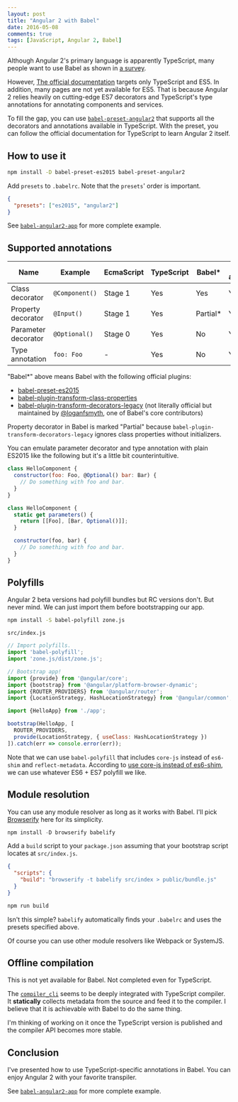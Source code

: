 ```yaml
---
layout: post
title: "Angular 2 with Babel"
date: 2016-05-08
comments: true
tags: [JavaScript, Angular 2, Babel]
---
```


Although Angular 2's primary language is apparently TypeScript, many people want to use Babel as shown in [a survey](http://angularjs.blogspot.jp/2015/09/angular-2-survey-results.html).

However, [The official documentation](https://angular.io) targets only TypeScript and ES5. In addition, many pages are not yet available for ES5. That is because Angular 2 relies heavily on cutting-edge ES7 decorators and TypeScript's type annotations for annotating components and services.

To fill the gap, you can use [`babel-preset-angular2`](https://github.com/shuhei/babel-preset-angular2) that supports all the decorators and annotations available in TypeScript. With the preset, you can follow the official documentation for TypeScript to learn Angular 2 itself.

## How to use it

```sh
npm install -D babel-preset-es2015 babel-preset-angular2
```

Add `presets` to `.babelrc`. Note that the `presets`' order is important.

```json
{
  "presets": ["es2015", "angular2"]
}
```

See [`babel-angular2-app`](https://github.com/shuhei/babel-angular2-app) for more complete example.

## Supported annotations

| Name                | Example        | EcmaScript  | TypeScript | Babel*   | Babel + angular2 |
| ------------------- | -------------- | ----------- | ---------- | -------- | ---------------- |
| Class decorator     | `@Component()` | Stage 1     | Yes        | Yes      | Yes              |
| Property decorator  | `@Input()`     | Stage 1     | Yes        | Partial* | Yes              |
| Parameter decorator | `@Optional()`  | Stage 0     | Yes        | No       | Yes              |
| Type annotation     | `foo: Foo`     | -           | Yes        | No       | Yes              |

"Babel*" above means Babel with the following official plugins:
  - [babel-preset-es2015](https://babeljs.io/docs/plugins/preset-es2015/)
  - [babel-plugin-transform-class-properties](https://babeljs.io/docs/plugins/transform-class-properties/)
  - [babel-plugin-transform-decorators-legacy](https://github.com/loganfsmyth/babel-plugin-transform-decorators-legacy) (not literally official but maintained by [@loganfsmyth](https://github.com/loganfsmyth), one of Babel's core contributors)

Property decorator in Babel is marked "Partial" because `babel-plugin-transform-decorators-legacy` ignores class properties without initializers.

You can emulate parameter decorator and type annotation with plain ES2015 like the following but it's a little bit counterintuitive.

```js
class HelloComponent {
  constructor(foo: Foo, @Optional() bar: Bar) {
    // Do something with foo and bar.
  }
}

class HelloComponent {
  static get parameters() {
    return [[Foo], [Bar, Optional()]];
  }

  constructor(foo, bar) {
    // Do something with foo and bar.
  }
}
```

## Polyfills

Angular 2 beta versions had polyfill bundles but RC versions don't. But never mind. We can just import them before bootstrapping our app.

```sh
npm install -S babel-polyfill zone.js
```

`src/index.js`

```js
// Import polyfills.
import 'babel-polyfill';
import 'zone.js/dist/zone.js';

// Bootstrap app!
import {provide} from '@angular/core';
import {bootstrap} from '@angular/platform-browser-dynamic';
import {ROUTER_PROVIDERS} from '@angular/router';
import {LocationStrategy, HashLocationStrategy} from '@angular/common';

import {HelloApp} from './app';

bootstrap(HelloApp, [
  ROUTER_PROVIDERS,
  provide(LocationStrategy, { useClass: HashLocationStrategy })
]).catch(err => console.error(err));
```

Note that we can use `babel-polyfill` that includes `core-js` instead of `es6-shim` and `reflect-metadata`. According to [use core-js instead of es6-shim](https://github.com/angular/angular/issues/5755), we can use whatever ES6 + ES7 polyfill we like.

## Module resolution

You can use any module resolver as long as it works with Babel. I'll pick [Browserify](http://browserify.org/) here for its simplicity.

```js
npm install -D browserify babelify
```

Add a `build` script to your `package.json` assuming that your bootstrap script locates at `src/index.js`.

```json
{
  "scripts": {
    "build": "browserify -t babelify src/index > public/bundle.js"
  }
}
```

```sh
npm run build
```

Isn't this simple? `babelify` automatically finds your `.babelrc` and uses the presets specified above.

Of course you can use other module resolvers like Webpack or SystemJS.

## Offline compilation

This is not yet available for Babel. Not completed even for TypeScript.

The [`compiler_cli`](https://github.com/angular/angular/tree/master/modules/%40angular/compiler_cli) seems to be deeply integrated with TypeScript compiler. It **statically** collects metadata from the source and feed it to the compiler. I believe that it is achievable with Babel to do the same thing.

I'm thinking of working on it once the TypeScript version is published and the compiler API becomes more stable.

## Conclusion

I've presented how to use TypeScript-specific annotations in Babel. You can enjoy Angular 2 with your favorite transpiler.

See [`babel-angular2-app`](https://github.com/shuhei/babel-angular2-app) for more complete example.

